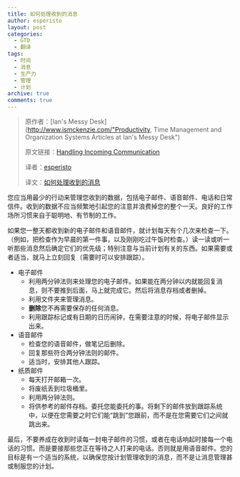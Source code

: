 ```yaml
---
title: 如何处理收到的消息
author: esperisto
layout: post
categories:
  - GTD
  - 翻译
tags: 
  - 时间
  - 消息
  - 生产力
  - 管理
  - 计划
archive: true
comments: true
---
```


> 原作者：[Ian's Messy Desk](http://www.ismckenzie.com/"Productivity, Time Management and Organization Systems Articles at Ian's Messy Desk")
> 
> 原文链接：[Handling Incoming Communication][1]
> 
> 译者：[esperisto][2]
> 
> 译文：[如何处理收到的消息][3]



您应当用最少的行动来管理您收到的数据，包括电子邮件、语音邮件、电话和日常信件。收到的数据不应当频繁地引起您的注意并浪费掉您的整个一天。良好的工作场所习惯来自于聪明地、有节制的工作。

如果您一整天都收到新的电子邮件和语音邮件，就计划每天有个几次来检查一下。（例如，把检查作为早晨的第一件事，以及刚刚吃过午饭时检查。）读一读或听一听那些消息然后确定它们的优先级；特别注意与当前计划有关的东西。如果需要或者适当，就马上立刻回复（需要时可以安排跟踪）。

- 电子邮件
  - 利用两分钟法则来处理您的电子邮件。如果能在两分钟以内就能回复消息，则不要推到后面，马上就完成它。然后将消息存档或者删掉。 
  - 利用文件夹来管理消息。 
  - **删除**您不再需要保存的任何消息。 
  - 利用跟踪标记或有日期的日历闹钟，在需要注意的时候，将电子邮件显示出来。
- 语音邮件 
  - 检查您的语音邮件，做笔记后删除。 
  - 回复那些符合两分钟法则的邮件。 
  - 适当时，安排其他人跟踪。
- 纸质邮件
  - 每天打开邮箱一次。 
  - 将废纸丢到垃圾桶里。 
  - 利用两分钟法则。 
  - 将供参考的邮件存档。委托您能委托的事。将剩下的邮件放到跟踪系统中，以便在您需要之时它们能“跳到”您跟前，而不是在您需要它们之间就跳出来。

最后，不要养成在收到时读每一封电子邮件的习惯，或者在电话响起时接每一个电话的习惯。而是要接那些您正在等待之人打来的电话。否则就是用语音邮件。您的目标是有一个适当的系统，以确保您按计划管理收到的消息，而不是让消息管理甚或制服您的计划。

[1]: http://www.ismckenzie.com/01/10/handling-incoming-communication
[2]: http://jouchyi.cn
[3]: http://jouchyi.cn/2008/07/handling-incoming-communication.html/